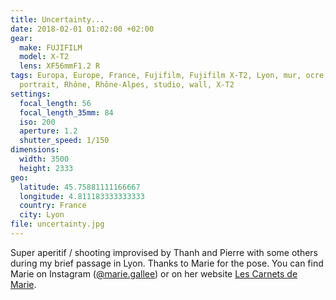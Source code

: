 ```yaml
---
title: Uncertainty...
date: 2018-02-01 01:02:00 +02:00
gear:
  make: FUJIFILM
  model: X-T2
  lens: XF56mmF1.2 R
tags: Europa, Europe, France, Fujifilm, Fujifilm X-T2, Lyon, mur, ocre,
  portrait, Rhône, Rhône-Alpes, studio, wall, X-T2
settings:
  focal_length: 56
  focal_length_35mm: 84
  iso: 200
  aperture: 1.2
  shutter_speed: 1/150
dimensions:
  width: 3500
  height: 2333
geo:
  latitude: 45.75881111166667
  longitude: 4.811183333333333
  country: France
  city: Lyon
file: uncertainty.jpg
---
```


Super aperitif / shooting improvised by Thanh and Pierre with some others during my brief passage in Lyon.  Thanks to Marie for the pose.  You can find Marie on Instagram (<a href="https://www.instagram.com/marie.gallee/">@marie.gallee</a>) or on her website <a href="https://lescarnetsdemarie.jimdo.com/">Les Carnets de Marie</a>.
